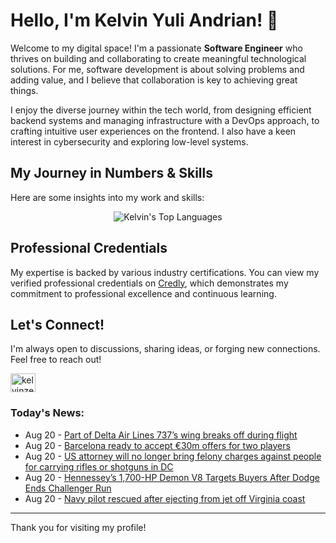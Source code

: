 # Hello, I'm Kelvin Yuli Andrian! 👋

Welcome to my digital space! I'm a passionate **Software Engineer** who thrives on building and collaborating to create meaningful technological solutions. For me, software development is about solving problems and adding value, and I believe that collaboration is key to achieving great things.

I enjoy the diverse journey within the tech world, from designing efficient backend systems and managing infrastructure with a DevOps approach, to crafting intuitive user experiences on the frontend. I also have a keen interest in cybersecurity and exploring low-level systems.

## My Journey in Numbers & Skills

Here are some insights into my work and skills:

<p align="center">
  <img src="https://github-readme-stats.vercel.app/api/top-langs/?username=kelvinzer0&layout=compact&theme=radical" alt="Kelvin's Top Languages" />
</p>

## Professional Credentials

My expertise is backed by various industry certifications. You can view my verified professional credentials on [Credly](https://www.credly.com/users/kelvin-yuli-andrian/badges), which demonstrates my commitment to professional excellence and continuous learning.

## Let's Connect!

I'm always open to discussions, sharing ideas, or forging new connections. Feel free to reach out!

<p align="left">
    <a href="https://linkedin.com/in/kelvinzero" target="blank"><img align="center" src="https://cdn.jsdelivr.net/npm/simple-icons@3.0.1/icons/linkedin.svg" alt="kelvinzero" height="30" width="40" /></a>
</p>

### Today's News:

<!-- feed start -->
- Aug 20 - [Part of Delta Air Lines 737’s wing breaks off during flight](https://www.yahoo.com/news/articles/part-delta-air-lines-737-214711191.html)
- Aug 20 - [Barcelona ready to accept €30m offers for two players](https://sports.yahoo.com/article/barcelona-ready-accept-30m-offers-210000123.html)
- Aug 20 - [US attorney will no longer bring felony charges against people for carrying rifles or shotguns in DC](https://www.yahoo.com/news/articles/us-attorney-no-longer-bring-194458425.html)
- Aug 20 - [Hennessey’s 1,700-HP Demon V8 Targets Buyers After Dodge Ends Challenger Run](https://autos.yahoo.com/articles/hennessey-1-700-hp-demon-190058214.html)
- Aug 20 - [Navy pilot rescued after ejecting from jet off Virginia coast](https://www.yahoo.com/news/articles/navy-pilot-rescued-ejecting-jet-182548552.html)
<!-- feed end -->

---

Thank you for visiting my profile!
